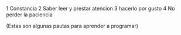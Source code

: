 1 Constancia
2 Saber leer y prestar atencion
3 hacerlo por gusto
4 No perder la paciencia


(Estas son algunas pautas para aprender a programar)

